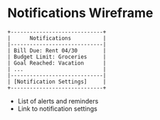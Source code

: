 # Notifications Wireframe

```
+-----------------------------+
|      Notifications          |
|-----------------------------|
| Bill Due: Rent 04/30        |
| Budget Limit: Groceries     |
| Goal Reached: Vacation      |
| ...                         |
|-----------------------------|
| [Notification Settings]     |
+-----------------------------+
```

- List of alerts and reminders
- Link to notification settings
